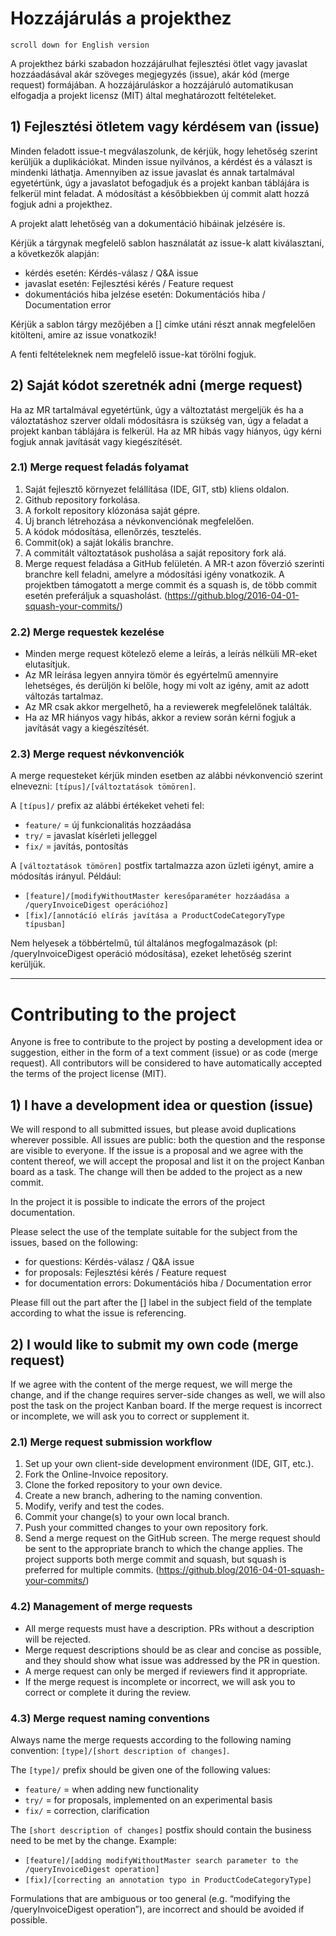 # Hozzájárulás a projekthez

`scroll down for English version`

A projekthez bárki szabadon hozzájárulhat fejlesztési ötlet vagy javaslat hozzáadásával akár szöveges megjegyzés (issue), akár kód (merge request) formájában. A hozzájáruláskor a hozzájáruló automatikusan elfogadja a projekt licensz (MIT) által meghatározott feltételeket.

## 1) Fejlesztési ötletem vagy kérdésem van (issue)

Minden feladott issue-t megválaszolunk, de kérjük, hogy lehetőség szerint kerüljük a duplikációkat. Minden issue nyilvános, a kérdést és a választ is mindenki láthatja. Amennyiben az issue javaslat és annak tartalmával egyetértünk, úgy a javaslatot befogadjuk és a projekt kanban táblájára is felkerül mint feladat. A módosítást a későbbiekben új commit alatt hozzá fogjuk adni a projekthez.

A projekt alatt lehetőség van a dokumentáció hibáinak jelzésére is.

Kérjük a tárgynak megfelelő sablon használatát az issue-k alatt kiválasztani, a következők alapján:

- kérdés esetén: Kérdés-válasz / Q&A issue
- javaslat esetén: Fejlesztési kérés / Feature request
- dokumentációs hiba jelzése esetén: Dokumentációs hiba / Documentation error

Kérjük a sablon tárgy mezőjében a [] címke utáni részt annak megfelelően kitölteni, amire az issue vonatkozik!

A fenti feltételeknek nem megfelelő issue-kat törölni fogjuk.

## 2) Saját kódot szeretnék adni (merge request)

Ha az MR tartalmával egyetértünk, úgy a változtatást mergeljük és ha a váloztatáshoz szerver oldali módosításra is szükség van, úgy a feladat a projekt kanban táblájára is felkerül. Ha az MR hibás vagy hiányos, úgy kérni fogjuk annak javítását vagy kiegészítését.

### 2.1) Merge request feladás folyamat
1. Saját fejlesztő környezet felállítása (IDE, GIT, stb) kliens oldalon.
2. Github repository forkolása.
3. A forkolt repository klózonása saját gépre.
4. Új branch létrehozása a névkonvenciónak megfelelően.
5. A kódok módosítása, ellenőrzés, tesztelés.
6. Commit(ok) a saját lokális branchre. 
7. A commitált változtatások pusholása a saját repository fork alá.
8. Merge request feladása a GitHub felületén. A MR-t azon főverzió szerinti branchre kell feladni, amelyre a módosítási igény vonatkozik. A projektben támogatott a merge commit és a squash is, de több commit esetén preferáljuk a squasholást. (https://github.blog/2016-04-01-squash-your-commits/)

### 2.2) Merge requestek kezelése
- Minden merge request kötelező eleme a leírás, a leírás nélküli MR-eket elutasítjuk.
- Az MR leírása legyen annyira tömör és egyértelmű amennyire lehetséges, és derüljön ki belőle, hogy mi volt az igény, amit az adott változás tartalmaz.
- Az MR csak akkor mergelhető, ha a reviewerek megfelelőnek találták.
- Ha az MR hiányos vagy hibás, akkor a review során kérni fogjuk a javítását vagy a kiegészítését.

### 2.3) Merge request névkonvenciók
A merge requesteket kérjük minden esetben az alábbi névkonvenció szerint elnevezni: `[típus]/[változtatások tömören]`. 

A `[típus]/` prefix az alábbi értékeket veheti fel:

- `feature/` = új funkcionalitás hozzáadása
- `try/` = javaslat kísérleti jelleggel
- `fix/` = javítás, pontosítás

A `[változtatások tömören]` postfix tartalmazza azon üzleti igényt, amire a módosítás irányul. Például:

- `[feature]/[modifyWithoutMaster keresőparaméter hozzáadása a /queryInvoiceDigest operációhoz]`
- `[fix]/[annotácíó elírás javítása a ProductCodeCategoryType típusban]`

Nem helyesek a többértelmű, túl általános megfogalmazások (pl: /queryInvoiceDigest operáció módosítása), ezeket lehetőség szerint kerüljük.

--------------------------------------------------------------------------------------------------------------------------------------------

# Contributing to the project

Anyone is free to contribute to the project by posting a development idea or suggestion, either in the form of a text comment (issue) or as code (merge request). All contributors will be considered to have automatically accepted the terms of the project license (MIT).

## 1) I have a development idea or question (issue)

We will respond to all submitted issues, but please avoid duplications wherever possible. All issues are public: both
the question and the response are visible to everyone. If the issue is a proposal and we agree with the content thereof, we will accept the
proposal and list it on the project Kanban board as a task. The change will then be added to the project as a new commit.

In the project it is possible to indicate the errors of the project documentation.

Please select the use of the template suitable for the subject from the issues, based on the following:

  - for questions: Kérdés-válasz / Q&A issue
  - for proposals: Fejlesztési kérés / Feature request
  - for documentation errors: Dokumentációs hiba / Documentation error

Please fill out the part after the [] label in the subject field of the template according to what the issue is referencing.

## 2) I would like to submit my own code (merge request)

If we agree with the content of the merge request, we will merge the change, and if the change requires server-side changes as well, we will
also post the task on the project Kanban board. If the merge request is incorrect or incomplete, we will ask you to correct or supplement it.

### 2.1) Merge request submission workflow

1.  Set up your own client-side development environment (IDE, GIT, etc.).
2.  Fork the Online-Invoice repository.
3.  Clone the forked repository to your own device.
4.  Create a new branch, adhering to the naming convention.
5.  Modify, verify and test the codes. 
6.  Commit your change(s) to your own local branch.
7.  Push your committed changes to your own repository fork.
8.  Send a merge request on the GitHub screen. The merge request should be sent to the appropriate branch to
    which the change applies. The project supports both merge commit
    and squash, but squash is preferred for multiple commits. (https://github.blog/2016-04-01-squash-your-commits/)

### 4.2) Management of merge requests

  - All merge requests must have a description. PRs without a description will be rejected.
  - Merge request descriptions should be as clear and concise as possible, and they should show what issue was addressed by the PR in
    question.
  - A merge request can only be merged if reviewers find it appropriate.
  - If the merge request is incomplete or incorrect, we will ask you to correct or complete it during the review.

### 4.3) Merge request naming conventions

Always name the merge requests according to the following naming convention: `[type]/[short description of changes]`.

The `[type]/` prefix should be given one of the following values:

  - `feature/` = when adding new functionality
  - `try/` = for proposals, implemented on an experimental basis
  - `fix/` = correction, clarification

The `[short description of changes]` postfix should contain the business need to be met by the change. Example:

  - `[feature]/[adding modifyWithoutMaster search parameter to the /queryInvoiceDigest operation]`
  - `[fix]/[correcting an annotation typo in ProductCodeCategoryType]`

Formulations that are ambiguous or too general (e.g. “modifying the /queryInvoiceDigest operation”), are incorrect and should be avoided if
possible.
